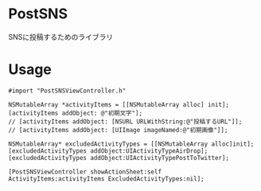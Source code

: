 # PostSNS

SNSに投稿するためのライブラリ

# Usage

    #import "PostSNSViewController.h"
    
    NSMutableArray *activityItems = [[NSMutableArray alloc] init];
    [activityItems addObject: @"初期文字"];
    // [activityItems addObject: [NSURL URLWithString:@"投稿するURL"]];
    // [activityItems addObject: [UIImage imageNamed:@"初期画像"]];
    
    NSMutableArray* excludedActivityTypes = [[NSMutableArray alloc]init];
    [excludedActivityTypes addObject:UIActivityTypeAirDrop];
    [excludedActivityTypes addObject:UIActivityTypePostToTwitter];
    
    [PostSNSViewController showActionSheet:self ActivityItems:activityItems ExcludedActivityTypes:nil];
